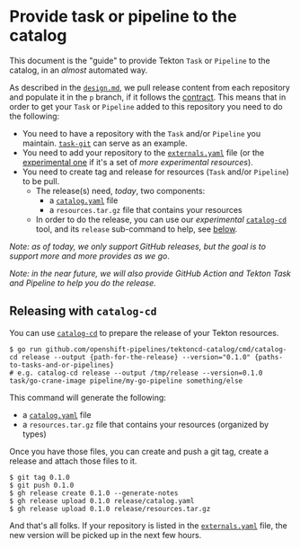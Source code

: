 # Provide task or pipeline to the catalog

This document is the "guide" to provide Tekton `Task` or `Pipeline` to the catalog, in an *almost* automated way.

As described in the [`design.md`](./design.md), we pull release content from each repository and populate it in the `p` branch, if it follows the [contract](./catalog.md). This means that in order to get your `Task` or `Pipeline` added to this repository you need to do the following:

- You need to have a repository with the `Task` and/or `Pipeline` you maintain. [`task-git`](https://github.com/openshift-pipelines/task-git) can serve as an example.
- You need to add your repository to the [`externals.yaml`](../externals.yaml) file (or the [experimental one](../experimental/externals.yaml) if it's a set of *more experimental resources*).
- You need to create tag and release for resources (`Task` and/or `Pipeline`) to be pull.
	- The release(s) need, *today*, two components:
		- a [`catalog.yaml`](./catalog.md) file
		- a `resources.tar.gz` file that contains your resources
	- In order to do the release, you can use our *experimental* [`catalog-cd`](../cmd/catalog-cd) tool, and its `release` sub-command to help, see [below](#release-with-catalogcd).

*Note: as of today, we only support GitHub releases, but the goal is to support more and more provides as we go*.

*Note: in the near future, we will also provide GitHub Action and Tekton Task and Pipeline to help you do the release.*

## Releasing with `catalog-cd`

You can use [`catalog-cd`](../cmd/catalog-cd) to prepare the release of your Tekton resources.

```shell
$ go run github.com/openshift-pipelines/tektoncd-catalog/cmd/catalog-cd release --output {path-for-the-release} --version="0.1.0" {paths-to-tasks-and-or-pipelines}
# e.g. catalog-cd release --output /tmp/release --version=0.1.0 task/go-crane-image pipeline/my-go-pipeline something/else
```

This command will generate the following:
- a [`catalog.yaml`](./catalog.md) file
- a `resources.tar.gz` file that contains your resources (organized by types)

Once you have those files, you can create and push a git tag, create a release and attach those files to it.

```shell
$ git tag 0.1.0
$ git push 0.1.0
$ gh release create 0.1.0 --generate-notes
$ gh release upload 0.1.0 release/catalog.yaml
$ gh release upload 0.1.0 release/resources.tar.gz
```

And that's all folks. If your repository is listed in the [`externals.yaml`](../externals.yaml) file, the new version will be picked up in the next few hours.
